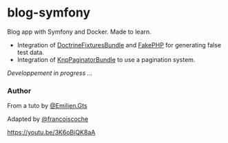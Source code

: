 # blog-symfony
Blog app with Symfony and Docker. Made to learn.

<!-- implentation de fixtures and fakerPHP -->
- Integration of [DoctrineFixturesBundle](https://symfony.com/bundles/DoctrineFixturesBundle/current/index.html) and [FakePHP](https://fakerphp.github.io/) for generating false test data.
- Integration of [KnpPaginatorBundle](https://github.com/KnpLabs/KnpPaginatorBundle) to use a pagination system.


*Developpement in progress ...*


### Author

From a tuto by [@Emilien.Gts](https://gitlab.com/Emilien.Gts)

Adapted by [@francoiscoche](https://github.com/francoiscoche)

https://youtu.be/3K6oBiQK8aA
